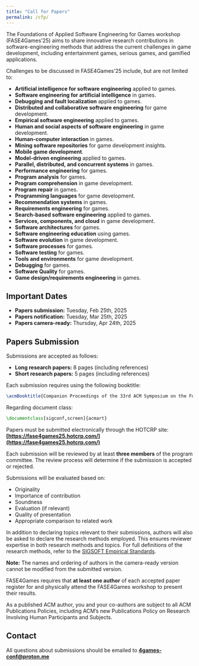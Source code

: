```yaml
---
title: "Call for Papers"
permalink: /cfp/
---
```


The Foundations of Applied Software Engineering for Games workshop (FASE4Games’25) aims to share innovative research contributions in software-engineering methods that address the current challenges in game development, including entertainment games, serious games, and gamified applications.


Challenges to be discussed in FASE4Games’25 include, but are not limited to:

- **Artificial intelligence for software engineering** applied to games.
- **Software engineering for artificial intelligence** in games.
- **Debugging and fault localization** applied to games.
- **Distributed and collaborative software engineering** for game development.
- **Empirical software engineering** applied to games.
- **Human and social aspects of software engineering** in game development.
- **Human-computer interaction** in games.
- **Mining software repositories** for game development insights.
- **Mobile game development**.
- **Model-driven engineering** applied to games.
- **Parallel, distributed, and concurrent systems** in games.
- **Performance engineering** for games.
- **Program analysis** for games.
- **Program comprehension** in game development.
- **Program repair** in games.
- **Programming languages** for game development.
- **Recommendation systems** in games.
- **Requirements engineering** for games.
- **Search-based software engineering** applied to games.
- **Services, components, and cloud** in game development.
- **Software architectures** for games.
- **Software engineering education** using games.
- **Software evolution** in game development.
- **Software processes** for games.
- **Software testing** for games.
- **Tools and environments** for game development.
- **Debugging** for games.
- **Software Quality** for games.
- **Game design/requirements engineering** in games.


## Important Dates

- **Papers submission:** Tuesday, Feb 25th, 2025  
- **Papers notification:** Tuesday, Mar 25th, 2025  
- **Papers camera-ready:** Thursday, Apr 24th, 2025  

## Papers Submission

Submissions are accepted as follows:

- **Long research papers:** 8 pages (including references)
- **Short research papers:** 5 pages (including references)

Each submission requires using the following booktitle:

```latex
\acmBooktitle{Companion Proceedings of the 33rd ACM Symposium on the Foundations of Software Engineering (FSE '25), June 23--27, 2025, Trondheim, Norway}
```

Regarding document class:

```latex
\documentclass[sigconf,screen]{acmart}
```

Papers must be submitted electronically through the HOTCRP site: **[https://fase4games25.hotcrp.com/](https://fase4games25.hotcrp.com/)**  

Each submission will be reviewed by at least **three members** of the program committee. The review process will determine if the submission is accepted or rejected.  

Submissions will be evaluated based on:  

- Originality  
- Importance of contribution  
- Soundness  
- Evaluation (if relevant)  
- Quality of presentation  
- Appropriate comparison to related work  

In addition to declaring topics relevant to their submissions, authors will also be asked to declare the research methods employed. This ensures reviewer expertise in both research methods and topics. For full definitions of the research methods, refer to the [SIGSOFT Empirical Standards](https://www2.sigsoft.org/EmpiricalStandards/form_generator/Checklist.html).  

**Note:** The names and ordering of authors in the camera-ready version cannot be modified from the submitted version.  

FASE4Games requires that **at least one author** of each accepted paper register for and physically attend the FASE4Games workshop to present their results.  

As a published ACM author, you and your co-authors are subject to all ACM Publications Policies, including ACM’s new Publications Policy on Research Involving Human Participants and Subjects.  


## Contact

All questions about submissions should be emailed to **4games-conf@proton.me**